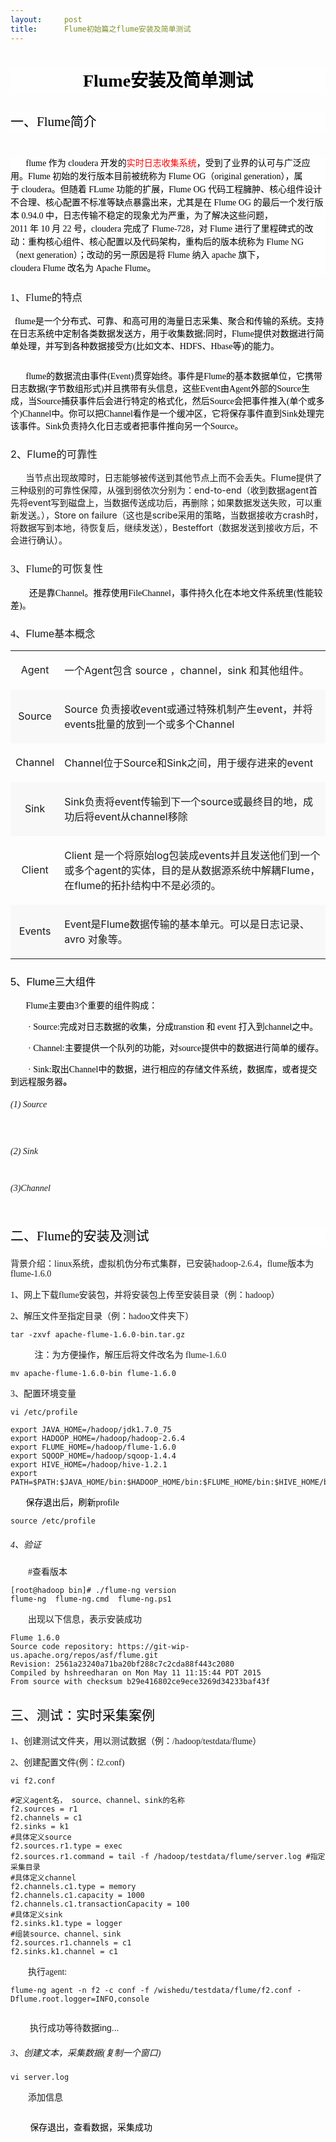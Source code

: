 ```yaml
---
layout:     post
title:      Flume初始篇之flume安装及简单测试
---
```

<div id="article_content" class="article_content clearfix csdn-tracking-statistics" data-pid="blog" data-mod="popu_307" data-dsm="post">
								            <link rel="stylesheet" href="https://csdnimg.cn/release/phoenix/template/css/ck_htmledit_views-f76675cdea.css">
						<div class="htmledit_views" id="content_views">
                <h1 style="text-align:center;line-height:1.5;color:rgb(0,0,0);background-color:rgba(255,255,255,.498039);"><span style="font-family:'Microsoft YaHei';">Flume安装及简单测试</span></h1><h2 style="line-height:1.5;color:rgb(0,0,0);text-align:left;background-color:rgba(255,255,255,.498039);"><span style="font-family:'Microsoft YaHei';font-weight:normal;">一、Flume简介</span></h2><h1 style="line-height:1.5;text-align:left;background-color:rgba(255,255,255,.498039);"><span style="font-family:'Microsoft YaHei';font-size:14px;font-weight:normal;"><span style="color:#000000;">       flume 作为 cloudera 开发的</span><span style="color:#ff0000;">实时日志收集系统</span><span style="color:#000000;">，受到了业界的认可与广泛应用。Flume 初始的发行版本目前被统称为 Flume OG（original generation），属于 cloudera。但随着 FLume 功能的扩展，Flume OG 代码工程臃肿、核心组件设计不合理、核心配置不标准等缺点暴露出来，尤其是在 Flume OG 的最后一个发行版本 0.94.0 中，日志传输不稳定的现象尤为严重，为了解决这些问题，2011 年 10 月 22 号，cloudera 完成了 Flume-728，对 Flume 进行了里程碑式的改动：重构核心组件、核心配置以及代码架构，重构后的版本统称为 Flume NG（next generation）；改动的另一原因是将 Flume 纳入 apache 旗下，cloudera Flume 改名为 Apache Flume。</span></span></h1><h3><span style="font-family:'Microsoft YaHei';font-weight:normal;"><span style="font-size:16px;">1、</span>Flume的特点</span></h3><div><p><span style="font-family:'FangSong_GB2312';"><strong>  </strong></span><span style="font-family:'Microsoft YaHei';font-size:14px;color:#000000;">flume是一个分布式、可靠、和高可用的海量日志采集、聚合和传输的系统。支持在日志系统中定制各类数据发送方，用于收集数据;同时，Flume提供对数据进行简单处理，并写到各种数据接受方(比如文本、HDFS、Hbase等)的能力。</span></p><div style="font-weight:bold;font-family:'FangSong_GB2312';text-align:center;"><img src="https://img-blog.csdn.net/20180708141901304?watermark/2/text/aHR0cHM6Ly9ibG9nLmNzZG4ubmV0L2J5eV8xOTkzMTUzMTkw/font/5a6L5L2T/fontsize/400/fill/I0JBQkFCMA==/dissolve/70" alt=""><br></div></div><div><span style="font-weight:bold;"></span><p><span style="font-family:'Microsoft YaHei';font-size:14px;color:#000000;">       flume的数据流由事件(Event)贯穿始终。事件是Flume的基本数据单位，它携带日志数据(字节数组形式)并且携带有头信息，这些Event由Agent外部的Source生成，当Source捕获事件后会进行特定的格式化，然后Source会把事件推入(单个或多个)Channel中。你可以把Channel看作是一个缓冲区，它将保存事件直到Sink处理完该事件。Sink负责持久化日志或者把事件推向另一个Source。</span></p></div><h3><span style="font-weight:normal;">2、Flume的可靠性</span></h3><p><span style="font-family:'微软雅黑';">       当节点出现故障时，日志能够被传送到其他节点上而不会丢失。</span>Flume提供了三种级别的可靠性保障，从强到弱依次分别为：end-to-end（收到数据agent首先将event写到磁盘上，当数据传送成功后，再删除；如果数据发送失败，可以重新发送。），Store on failure（这也是scribe采用的策略，当数据接收方crash时，将数据写到本地，待恢复后，继续发送），Besteffort（数据发送到接收方后，不会进行确认）。</p><h3><span style="font-family:'Microsoft YaHei';font-weight:normal;">3、Flume的可恢复性</span></h3><p><strong>         </strong><span style="text-align:left;background-color:rgba(255,255,255,.498039);"><span style="font-family:'Microsoft YaHei';font-size:14px;color:#000000;">还是靠Channel。推荐使用FileChannel，事件持久化在本地文件系统里(性能较差)。</span></span><br></p><h3><span style="font-family:'Microsoft YaHei';background-color:rgba(255,255,255,.498039);text-align:left;"><span style="font-weight:normal;">4、</span></span><span style="font-family:Verdana, Arial, Helvetica, sans-serif;background-color:rgba(255,255,255,.498039);text-align:left;"><span style="font-weight:normal;">Flume基本概念</span></span></h3><table border="0" cellspacing="0"><tbody><tr><td><p align="center">Agent</p></td><td><p>一个Agent包含 source ，channel，sink 和其他组件。</p></td></tr><tr><td style="background:rgb(248,248,248);"><p align="center">Source</p></td><td style="background:rgb(248,248,248);"><p>Source 负责接收event或通过特殊机制产生event，并将events批量的放到一个或多个Channel</p></td></tr><tr><td><p align="center">Channel</p></td><td><p>Channel位于Source和Sink之间，用于缓存进来的event</p></td></tr><tr><td style="background:rgb(248,248,248);"><p align="center">Sink</p></td><td style="background:rgb(248,248,248);"><p>Sink负责将event传输到下一个source或最终目的地，成功后将event从channel移除</p></td></tr><tr><td><p align="center">Client</p></td><td><p>Client 是一个将原始log包装成events并且发送他们到一个或多个agent的实体，目的是从数据源系统中解耦Flume，在flume的拓扑结构中不是必须的。</p></td></tr><tr><td style="background:rgb(248,248,248);"><p align="center">Events</p></td><td style="background:rgb(248,248,248);"><p>Event是Flume数据传输的基本单元。可以是日志记录、 avro 对象等。</p></td></tr></tbody></table><h3><span style="color:#000000;font-weight:normal;"><span style="background-color:rgba(255,255,255,.498039);font-family:Verdana, Arial, Helvetica, sans-serif;">5、</span><span style="background-color:rgba(255,255,255,.498039);font-family:Verdana, Arial, Helvetica, sans-serif;">Flume三大组件</span></span></h3><p><span style="font-family:'Microsoft YaHei';font-size:14px;color:#000000;">       Flume主要由3个重要的组件购成：</span></p><p><span style="font-family:'Microsoft YaHei';font-size:14px;color:#000000;">        · Source:完成对日志数据的收集，分成transtion 和 event 打入到channel之中。</span></p><p><span style="font-family:'Microsoft YaHei';font-size:14px;color:#000000;">        · Channel:主要提供一个队列的功能，对source提供中的数据进行简单的缓存。</span></p><p><span style="font-size:14px;"><span style="font-family:'Microsoft YaHei';color:#000000;">        · Sink:取出Channel中的数据，进行相应的存储文件系统，数据库，或者提交到远程服务器</span><span style="font-family:Verdana, Arial, Helvetica, sans-serif;"><strong>。</strong></span></span></p><h5><span style="font-weight:normal;"><span style="font-family:'Microsoft YaHei';">(1) Source</span></span></h5><p style="text-align:center;font-weight:bold;font-family:Verdana, Arial, Helvetica, sans-serif;">                <img src="https://img-blog.csdn.net/20180708143138615?watermark/2/text/aHR0cHM6Ly9ibG9nLmNzZG4ubmV0L2J5eV8xOTkzMTUzMTkw/font/5a6L5L2T/fontsize/400/fill/I0JBQkFCMA==/dissolve/70" alt=""><br></p><h5><span style="font-family:'Microsoft YaHei';font-weight:normal;">(2) Sink</span></h5><p style="text-align:center;font-weight:bold;font-family:Verdana, Arial, Helvetica, sans-serif;"><img src="https://img-blog.csdn.net/20180708143218269?watermark/2/text/aHR0cHM6Ly9ibG9nLmNzZG4ubmV0L2J5eV8xOTkzMTUzMTkw/font/5a6L5L2T/fontsize/400/fill/I0JBQkFCMA==/dissolve/70" alt=""><br></p><h5><span style="font-family:'Microsoft YaHei';font-weight:normal;">(3)Channel</span></h5><p style="text-align:center;font-weight:bold;font-family:Verdana, Arial, Helvetica, sans-serif;"><img src="https://img-blog.csdn.net/20180708143238397?watermark/2/text/aHR0cHM6Ly9ibG9nLmNzZG4ubmV0L2J5eV8xOTkzMTUzMTkw/font/5a6L5L2T/fontsize/400/fill/I0JBQkFCMA==/dissolve/70" alt=""><br></p><h2 style="color:rgb(0,0,0);line-height:1.5;text-align:left;background-color:rgba(255,255,255,.498039);"><span style="font-family:'Microsoft YaHei';font-weight:normal;">二、Flume的安装及测试</span></h2><p><span style="font-family:'Microsoft YaHei';font-size:14px;">背景介绍：linux系统，虚拟机伪分布式集群，已安装hadoop-2.6.4，<span style="background-color:rgba(255,255,255,.498039);">flume版本为<span style="background-color:rgba(255,255,255,.498039);">flume-1.6.0</span></span></span></p><p><span style="font-family:'Microsoft YaHei';font-size:14px;">1、网上下载flume安装包，并将安装包上传至安装目录（例：hadoop）</span></p><p><span style="font-family:'Microsoft YaHei';font-size:14px;">2、解压文件至指定目录（例：hadoo文件夹下）</span></p><pre><code class="language-plain">tar -zxvf apache-flume-1.6.0-bin.tar.gz</code></pre><p><span style="font-family:'Microsoft YaHei';">           注：为方便操作，解压后将文件改名为 <span style="background-color:rgba(255,255,255,.498039);">flume-1.6.0</span></span></p><pre><code class="language-plain">mv apache-flume-1.6.0-bin flume-1.6.0</code></pre><p><span style="font-family:'Microsoft YaHei';font-size:14px;">3、配置环境变量</span></p><pre><code class="language-sql">vi /etc/profile</code></pre><pre><code class="language-plain">export JAVA_HOME=/hadoop/jdk1.7.0_75
export HADOOP_HOME=/hadoop/hadoop-2.6.4
export FLUME_HOME=/hadoop/flume-1.6.0
export SQOOP_HOME=/hadoop/sqoop-1.4.4
export HIVE_HOME=/hadoop/hive-1.2.1
export PATH=$PATH:$JAVA_HOME/bin:$HADOOP_HOME/bin:$FLUME_HOME/bin:$HIVE_HOME/bin:$SQOOP_HOME/bin</code></pre><p><span style="font-family:'Microsoft YaHei';font-size:14px;color:#000000;">       保存退出后，刷新profile</span></p><pre><code class="language-plain">source /etc/profile</code></pre><h5><span style="font-family:'Microsoft YaHei';font-size:14px;font-weight:normal;">4、验证</span></h5><p><span style="font-family:'Microsoft YaHei';font-size:14px;">        #查看版本</span></p><pre><code class="language-plain">[root@hadoop bin]# ./flume-ng version
flume-ng  flume-ng.cmd  flume-ng.ps1<strong>
</strong></code></pre><p><span style="font-family:'Microsoft YaHei';font-size:14px;">        出现以下信息，表示安装成功</span></p><pre><code class="language-plain">Flume 1.6.0
Source code repository: https://git-wip-us.apache.org/repos/asf/flume.git
Revision: 2561a23240a71ba20bf288c7c2cda88f443c2080
Compiled by hshreedharan on Mon May 11 11:15:44 PDT 2015
From source with checksum b29e416802ce9ece3269d34233baf43f</code></pre><h2><span style="font-family:'Microsoft YaHei';color:#000000;font-weight:normal;">三、测试：实时采集案例</span></h2><p><span style="font-family:'Microsoft YaHei';font-size:14px;">1、创建测试文件夹，用以测试数据（例：/hadoop/testdata/flume）</span></p><p><span style="font-family:'Microsoft YaHei';font-size:14px;">2、创建配置文件(例：f2.conf)</span></p><pre><code class="language-plain">vi f2.conf</code></pre><pre><code class="language-plain">#定义agent名， source、channel、sink的名称
f2.sources = r1
f2.channels = c1
f2.sinks = k1
#具体定义source
f2.sources.r1.type = exec
f2.sources.r1.command = tail -f /hadoop/testdata/flume/server.log #指定采集目录
#具体定义channel
f2.channels.c1.type = memory
f2.channels.c1.capacity = 1000
f2.channels.c1.transactionCapacity = 100
#具体定义sink
f2.sinks.k1.type = logger
#组装source、channel、sink
f2.sources.r1.channels = c1
f2.sinks.k1.channel = c1</code></pre><p><span style="font-family:'Microsoft YaHei';">        执行agent:</span></p><pre><code class="language-plain">flume-ng agent -n f2 -c conf -f /wishedu/testdata/flume/f2.conf -Dflume.root.logger=INFO,console</code></pre><p style="text-align:center;font-family:Verdana, Arial, Helvetica, sans-serif;"><img src="https://img-blog.csdn.net/20180708154030213?watermark/2/text/aHR0cHM6Ly9ibG9nLmNzZG4ubmV0L2J5eV8xOTkzMTUzMTkw/font/5a6L5L2T/fontsize/400/fill/I0JBQkFCMA==/dissolve/70" alt=""><br></p><p style="font-family:Verdana, Arial, Helvetica, sans-serif;">        执行成功等待数据ing...</p><h5><span style="font-family:'Microsoft YaHei';font-size:14px;font-weight:normal;">3、创建文本，采集数据(复制一个窗口)</span></h5><pre><code class="language-plain">vi server.log </code></pre><p><span style="font-family:'Microsoft YaHei';font-size:14px;">        添加信息</span></p><p style="text-align:center;font-family:Verdana, Arial, Helvetica, sans-serif;"><img src="https://img-blog.csdn.net/20180708154424197?watermark/2/text/aHR0cHM6Ly9ibG9nLmNzZG4ubmV0L2J5eV8xOTkzMTUzMTkw/font/5a6L5L2T/fontsize/400/fill/I0JBQkFCMA==/dissolve/70" alt=""><br></p><p><span style="font-family:Verdana, Arial, Helvetica, sans-serif;">        </span><span style="font-family:'Microsoft YaHei';font-size:14px;color:#000000;">保存退出，查看数据，采集成功</span></p><p style="text-align:center;font-family:Verdana, Arial, Helvetica, sans-serif;"><img src="https://img-blog.csdn.net/20180708154620737?watermark/2/text/aHR0cHM6Ly9ibG9nLmNzZG4ubmV0L2J5eV8xOTkzMTUzMTkw/font/5a6L5L2T/fontsize/400/fill/I0JBQkFCMA==/dissolve/70" alt=""><br></p>            </div>
                </div>